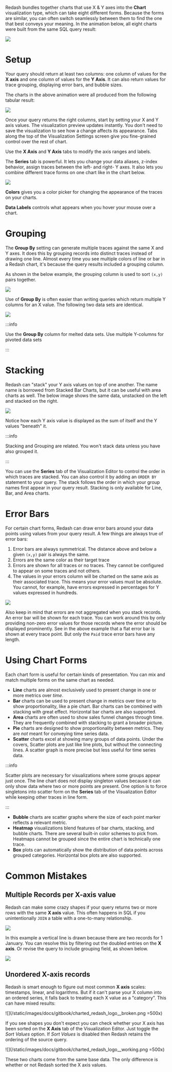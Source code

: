 
Redash bundles together charts that use X & Y axes into the **Chart** visualization type, which can take eight different forms. Because the forms are similar, you can often switch seamlessly between them to find the one that best conveys your meaning. In the animation below, all eight charts were built from the same SQL query result:

![](/static/images/docs/gifs/visualization/chart-examples.gif)

# Setup

Your query should return at least two columns: one column of values for the **X axis** and one column of values for the **Y Axis**. It can also return values for trace grouping, displaying error bars, and bubble sizes.

The charts in the above animation were all produced from the following tabular result:

![](/static/images/docs/gitbook/animation-table-data.png)

Once your query returns the right columns, start by setting your X and Y axis values. The visualization preview updates instantly. You don't need to save the visualization to see how a change affects its appearance. Tabs along the top of the Visualization Settings screen give you fine-grained control over the rest of chart.

Use the **X Axis** and **Y Axis** tabs to modify the axis ranges and labels.

The **Series** tab is powerful. It lets you change your data aliases, z-index behavior, assign traces between the left- and right- Y axes. It also lets you combine different trace forms on one chart like in the chart below.

![](/static/images/docs/gitbook/multi-form-chart.png)

**Colors** gives you a color picker for changing the appearance of the traces on your charts.

**Data Labels** controls what appears when you hover your mouse over a chart.

# Grouping

The **Group By** setting can generate multiple traces against the same X and Y axes. It does this by grouping records into distinct traces instead of drawing one line. Almost every time you see multiple colors of line or bar in a Redash chart, it's because the query results included a grouping column.

As shown in the below example, the grouping column is used to sort `(x,y)` pairs together.

![](/static/images/docs/gitbook/group-by-ex.png)

Use of **Group By** is often easier than writing queries which return multiple Y columns for an X value. The following two data sets are identical.

![](/static/images/docs/gitbook/grouped-vs-pivot.png)

:::info

Use the **Group By** column for melted data sets. Use multiple Y-columns for pivoted data sets

:::

# Stacking

Redash can "stack" your Y axis values on top of one another. The name name is borrowed from Stacked Bar Charts, but it can be useful with area charts as well. The below image shows the same data, unstacked on the left and stacked on the right.

![](/static/images/docs/gitbook/stacked_vs_not_stacked.png)

Notice how each Y axis value is displayed as the sum of itself and the Y values "beneath" it.

:::info

Stacking and Grouping are related. You won't stack data unless you have also grouped it.

:::

You can use the **Series** tab of the Visualization Editor to control the order in which traces are stacked. You can also control it by adding an `ORDER BY` statement to your query. The stack follows the order in which your group names first appear in your query result. Stacking is only available for Line, Bar, and Area charts.

# Error Bars

For certain chart forms, Redash can draw error bars around your data points using values from your query result. A few things are always true of error bars:

1. Error bars are always symmetrical. The distance above and below a given `(x,y)` pair is always the same.
2. Errors are the same color as their target trace
3. Errors are shown for all traces or no traces. They cannot be configured to appear on some traces and not others.
4. The values in your errors column will be charted on the same axis as their associated trace. This means your error values must be absolute. You cannot, for example, have errors expressed in percentages for Y values expressed in hundreds.

![](/static/images/docs/gitbook/area_grouped_stacked_errors.png)

Also keep in mind that errors are not aggregated when you stack records. An error bar will be shown for each trace. You can work around this by only providing non-zero error values for those records where the error should be displayed prominently. See in the above example that a flat error bar is shown at every trace point. But only the `Paid` trace error bars have any length.

# Using Chart Forms

Each chart form is useful for certain kinds of presentation. You can mix and match multiple forms on the same chart as needed.

- **Line** charts are almost exclusively used to present change in one or more metrics over _time_.
- **Bar** charts can be used to present change in metrics over time or to show proportionality, like a pie chart. Bar charts can be combined with  stacking with great effect. Horizontal bar charts are also supported.
- **Area** charts are often used to show sales funnel changes through time. They are frequently combined with stacking to grant a broader picture.
- **Pie** charts are designed to show proportionality between metrics. They are _not_ meant for conveying time series data.
- **Scatter** charts excel at showing many groups of data points. Under the covers, Scatter plots are just like line plots, but without the connecting lines. A scatter graph is more precise but less useful for time series data.

:::info

Scatter plots are necessary for visualizations where some groups appear just once. The line chart does not display singleton values because it can only show data where two or more points are present. One option is to force singletons into scatter form on the **Series** tab of the Visualization Editor while keeping other traces in line form.

:::

- **Bubble** charts are scatter graphs where the size of each point marker reflects a relevant metric.
- **Heatmap** visualizations blend features of bar charts, stacking, and bubble charts. There are several built-in color schemes to pick from. Heatmaps cannot be grouped since the entire chart is technically one trace.
- **Box** plots can automatically show the distribution of data points across grouped categories. Horizontal box plots are also supported.

# Common Mistakes

## Multiple Records per X-axis value

Redash can make some crazy shapes if your query returns two or more rows with the same **X axis** value. This often happens in SQL if you unintentionally `JOIN` a table with a one-to-many relationship.

![](/static/images/docs/gitbook/error_double_entries.png)

In this example a vertical line is drawn because there are two records for 1 January. You can resolve this by filtering out the doubled entries on the **X axis**. Or revise the query to include grouping field, as shown below.

![](/static/images/docs/gitbook/error_double_entries__solved.png)

## Unordered X-axis records

Redash is smart enough to figure out most common **X axis** scales: timestamps, linear, and logarithms. But if it can't parse your X column into an ordered series, it falls back to treating each X value as a "category". This can have mixed results:

![](/static/images/docs/gitbook/charted_redash_logo__broken.png =500x)

If you see shapes you don't expect you can check whether your X axis has been sorted on the **X Axis** tab of the Visualization Editor. Just toggle the _Sort Values_ option. If _Sort Values_ is disabled then Redash retains the ordering of the source query.

![](/static/images/docs/gitbook/charted_redash_logo__working.png =500x)

These two charts come from the same base data. The only difference is whether or not Redash sorted the X axis values.
